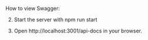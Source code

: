 How to view Swagger:

2. Start the server with npm run start

2. Open http://localhost:3001/api-docs in your browser.
